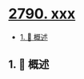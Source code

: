# [2790. xxx](https://github.com/Tdahuyou/TNotes.leetcode/tree/main/notes/2790.%20xxx)

<!-- region:toc -->

- [1. 📝 概述](#1--概述)

<!-- endregion:toc -->

## 1. 📝 概述
